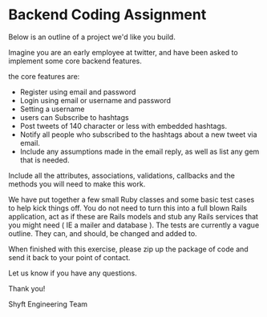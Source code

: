 # Backend Coding Assignment

Below is an outline of a project we'd like you build.

Imagine you are an early employee at twitter, and have been asked to implement some core backend features.

the core features are:

- Register using email and password
- Login using email or username and password
- Setting a username
- users can Subscribe to hashtags
- Post tweets of 140 character or less with embedded hashtags.
- Notify all people who subscribed to the hashtags about a new tweet via email.
- Include any assumptions made in the email reply, as well as list any gem that is needed.

Include all the attributes, associations, validations, callbacks and the methods you will need to make this work.

We have put together a few small Ruby classes and some basic test cases to help kick things off. You do not need to turn this into a full blown Rails application, act as if these are Rails models and stub any Rails services that you might need ( IE a mailer and database ). The tests are currently a vague outline. They can, and should, be changed and added to.

When finished with this exercise, please zip up the package of code and send it back to your point of contact.

Let us know if you have any questions.

Thank you!

Shyft Engineering Team
